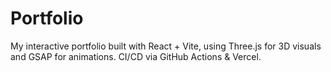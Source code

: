 # Portfolio
My interactive portfolio built with React + Vite, using Three.js for 3D visuals and GSAP for animations. CI/CD via GitHub Actions &amp; Vercel.
